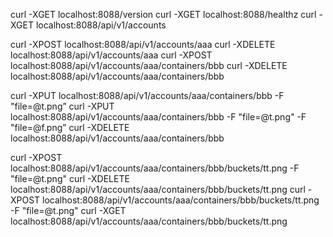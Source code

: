 curl -XGET localhost:8088/version
curl -XGET localhost:8088/healthz
curl -XGET localhost:8088/api/v1/accounts

curl -XPOST localhost:8088/api/v1/accounts/aaa
curl -XDELETE localhost:8088/api/v1/accounts/aaa
curl -XPOST localhost:8088/api/v1/accounts/aaa/containers/bbb
curl -XDELETE localhost:8088/api/v1/accounts/aaa/containers/bbb

curl -XPUT localhost:8088/api/v1/accounts/aaa/containers/bbb -F  "file=@t.png”
curl -XPUT localhost:8088/api/v1/accounts/aaa/containers/bbb -F  "file=@t.png" -F "file=@f.png”
curl -XDELETE localhost:8088/api/v1/accounts/aaa/containers/bbb

curl -XPOST localhost:8088/api/v1/accounts/aaa/containers/bbb/buckets/tt.png -F  "file=@t.png"
curl -XDELETE localhost:8088/api/v1/accounts/aaa/containers/bbb/buckets/tt.png 
curl -XPOST localhost:8088/api/v1/accounts/aaa/containers/bbb/buckets/tt.png -F  "file=@t.png"
curl -XGET localhost:8088/api/v1/accounts/aaa/containers/bbb/buckets/tt.png 
